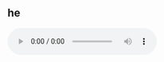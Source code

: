 ## he

<!-- <iframe src="https://onedrive.live.com/embed?resid=9CB6475803CDE5D2%2146600&authkey=!AMBM_LLfvem0at4" width="98" height="120" frameborder="0" scrolling="no"></iframe> -->

<audio controls height="100" width="100">
    <source src="https://onedrive.live.com/embed?resid=9CB6475803CDE5D2%2146600&authkey=!AMBM_LLfvem0at4" type="audio/mpeg">
    <source src="horse.ogg" type="audio/ogg">
    <embed height="50" width="100" src="https://onedrive.live.com/embed?resid=9CB6475803CDE5D2%2146600&authkey=!AMBM_LLfvem0at4">
</audio>